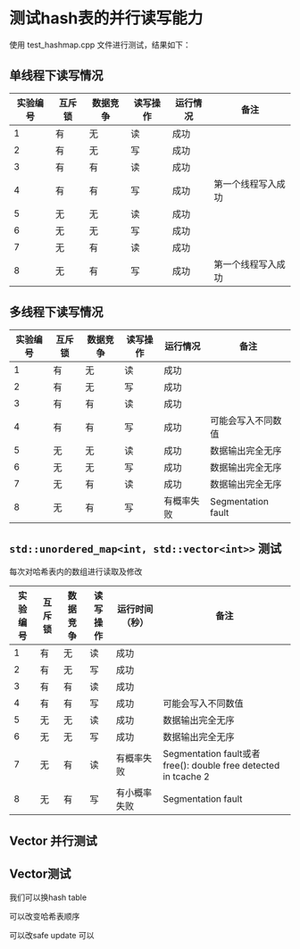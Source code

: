 # 测试hash表的并行读写能力

使用 test_hashmap.cpp 文件进行测试，结果如下：


## 单线程下读写情况

| 实验编号 | 互斥锁 | 数据竞争 | 读写操作 | 运行情况 | 备注 |
|----------|--------|----------|----------|----------------|------|
| 1        | 有     | 无       | 读       |        成功        |      |
| 2        | 有     | 无       | 写       |        成功       |      |
| 3        | 有     | 有       | 读       |  成功        |      |
| 4        | 有     | 有       | 写    |   成功     |   第一个线程写入成功   |
| 5        | 无     | 无       | 读       |       成功         |      |
| 6        | 无     | 无       | 写       |       成功         |      |
| 7        | 无     | 有       | 读       |    成功            |      |
| 8        | 无     | 有       | 写       |    成功   |  第一个线程写入成功   |

## 多线程下读写情况

| 实验编号 | 互斥锁 | 数据竞争 | 读写操作 | 运行情况 | 备注 |
|----------|--------|----------|----------|----------------|------|
| 1        | 有     | 无       | 读       |        成功        |      |
| 2        | 有     | 无       | 写       |        成功       |      |
| 3        | 有     | 有       | 读       |  成功        |      |
| 4        | 有     | 有       | 写    |   成功     |   可能会写入不同数值   |
| 5        | 无     | 无       | 读       |       成功   |  数据输出完全无序    |
| 6        | 无     | 无       | 写       |       成功   |  数据输出完全无序    |
| 7        | 无     | 有       | 读       |    成功            |  数据输出完全无序    |
| 8        | 无     | 有       | 写       |    有概率失败   |   Segmentation fault  |


## `std::unordered_map<int, std::vector<int>>` 测试

每次对哈希表内的数组进行读取及修改


| 实验编号 | 互斥锁 | 数据竞争 | 读写操作 | 运行时间（秒） | 备注 |
|----------|--------|----------|----------|----------------|------|
| 1        | 有     | 无       | 读       |     成功           |      |
| 2        | 有     | 无       | 写       |     成功           |      |
| 3        | 有     | 有       | 读       |       成功         |      |
| 4        | 有     | 有       | 写       |        成功        |   可能会写入不同数值   |
| 5        | 无     | 无       | 读       |     成功           |  数据输出完全无序    |
| 6        | 无     | 无       | 写       |     成功           |  数据输出完全无序    |
| 7        | 无     | 有       | 读       |   有概率失败             | Segmentation fault或者 free(): double free detected in tcache 2    |
| 8        | 无     | 有       | 写       |    有小概率失败            |  Segmentation fault    |


## Vector 并行测试


## Vector<unordermap>测试

我们可以换hash table

可以改变哈希表顺序

可以改safe update
可以